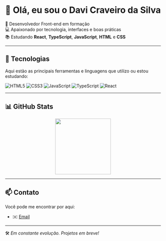 # 👋 Olá, eu sou o Davi Craveiro da Silva

🎯 Desenvolvedor Front-end em formação  
💻 Apaixonado por tecnologia, interfaces e boas práticas  
📚 Estudando **React**, **TypeScript**, **JavaScript**, **HTML** e **CSS**

---

## 🚀 Tecnologias

Aqui estão as principais ferramentas e linguagens que utilizo ou estou estudando:

![HTML5](https://img.shields.io/badge/HTML5-E34F26?style=for-the-badge&logo=html5&logoColor=white)
![CSS3](https://img.shields.io/badge/CSS3-1572B6?style=for-the-badge&logo=css3&logoColor=white)
![JavaScript](https://img.shields.io/badge/JavaScript-F7DF1E?style=for-the-badge&logo=javascript&logoColor=black)
![TypeScript](https://img.shields.io/badge/TypeScript-3178C6?style=for-the-badge&logo=typescript&logoColor=white)
![React](https://img.shields.io/badge/React-20232A?style=for-the-badge&logo=react&logoColor=61DAFB)

---

## 📊 GitHub Stats

<div align="center">
  <img height="180em" src="https://github-readme-stats.vercel.app/api?username=davi-craveiroS&show_icons=true&theme=radical" />
</div>

---

## 📫 Contato

Você pode me encontrar por aqui:

- ✉️ [Email](davicraveiros45@gmail.com)


---

🛠️ *Em constante evolução. Projetos em breve!*
